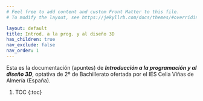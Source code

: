 ```yaml
---
# Feel free to add content and custom Front Matter to this file.
# To modify the layout, see https://jekyllrb.com/docs/themes/#overriding-theme-defaults

layout: default
title: Introd. a la prog. y al diseño 3D
has_children: true
nav_exclude: false
nav_order: 1
---
```


Esta es la documentación (apuntes) de ***Introducción a la programación y al diseño 3D***, optativa de 2º de Bachillerato ofertada por el IES Celia Viñas de Almería (España).


1. TOC
{:toc}
